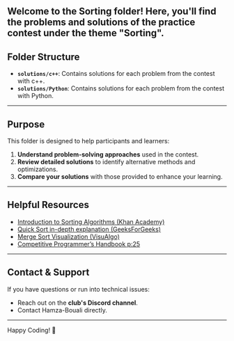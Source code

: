 Welcome to the **Sorting** folder! Here, you'll find the problems and solutions of the practice contest under the theme "Sorting".
---

## Folder Structure

- **`solutions/c++`**: Contains solutions for each problem from the contest with c++.
- **`solutions/Python`**: Contains solutions for each problem from the contest with Python.

---

## Purpose

This folder is designed to help participants and learners:
1. **Understand problem-solving approaches** used in the contest.
2. **Review detailed solutions** to identify alternative methods and optimizations.
3. **Compare your solutions** with those provided to enhance your learning.


---

## Helpful Resources

- [Introduction to Sorting Algorithms (Khan Academy)](https://www.khanacademy.org/computing/computer-science/algorithms)
- [Quick Sort in-depth explanation (GeeksForGeeks)](https://www.geeksforgeeks.org/quick-sort/)
- [Merge Sort Visualization (VisuAlgo)](https://visualgo.net/en/sorting)
- [Competitive Programmer’s Handbook p:25](https://cses.fi/book/book.pdf)

---

## Contact & Support

If you have questions or run into technical issues:
- Reach out on the **club's Discord channel**.
- Contact Hamza-Bouali directly.

---

Happy Coding! 🚀
